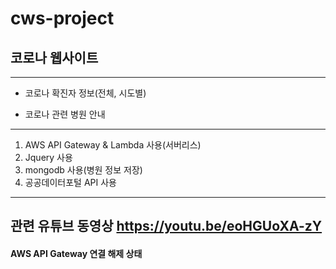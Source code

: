 # cws-project

## 코로나 웹사이트
-----------------------------------------------------------------
* 코로나 확진자 정보(전체, 시도별)

* 코로나 관련 병원 안내
-----------------------------------------------------------------
1. AWS API Gateway & Lambda 사용(서버리스)
2. Jquery 사용
3. mongodb 사용(병원 정보 저장)
4. 공공데이터포털 API 사용
------------------------------------------------------------------
관련 유튜브 동영상
<https://youtu.be/eoHGUoXA-zY>
------------------------------------------------------------------
#### AWS API Gateway 연결 해제 상태


